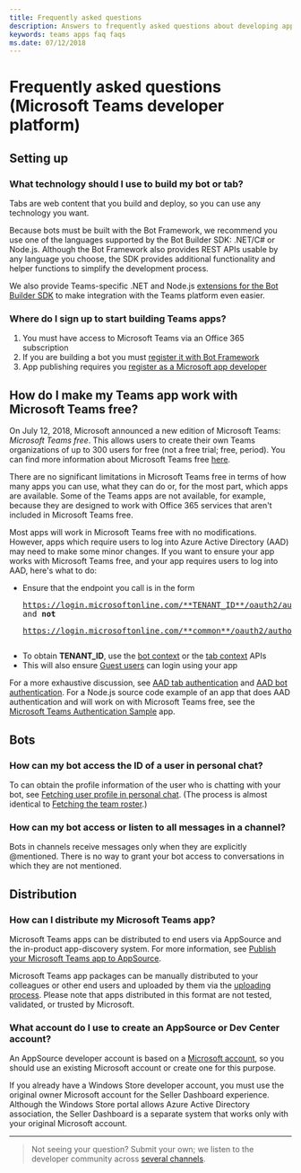 ```yaml
---
title: Frequently asked questions
description: Answers to frequently asked questions about developing apps for Microsoft Teams
keywords: teams apps faq faqs
ms.date: 07/12/2018
---
```


# Frequently asked questions (Microsoft Teams developer platform)

## Setting up

### What technology should I use to build my bot or tab?

Tabs are web content that you build and deploy, so you can use any technology you want.

Because bots must be built with the Bot Framework, we recommend you use one of the languages supported by the Bot Builder SDK: .NET/C# or Node.js. Although the Bot Framework also provides REST APIs usable by any language you choose, the SDK provides additional functionality and helper functions to simplify the development process.

We also provide Teams-specific .NET and Node.js [extensions for the Bot Builder SDK](~/get-started/code#microsoft-teams-extensions-for-the-bot-builder-sdk) to make integration with the Teams platform even easier.

### Where do I sign up to start building Teams apps?

1. You must have access to Microsoft Teams via an Office 365 subscription
2. If you are building a bot you must [register it with Bot Framework](~/concepts/bots/bots-create)
3. App publishing requires you [register as a Microsoft app developer](//developer.microsoft.com/en-us/store/register)

## How do I make my Teams app work with Microsoft Teams free?

On July 12, 2018, Microsoft announced a new edition of Microsoft Teams: *Microsoft Teams free*. This allows users to create their own Teams organizations of up to 300 users for free (not a free trial; free, period). You can find more information about Microsoft Teams free [here](https://support.office.com/article/6d79a648-6913-4696-9237-ed13de64ae3c).

There are no significant limitations in Microsoft Teams free in terms of how many apps you can use, what they can do or, for the most part, which apps are available. Some of the Teams apps are not available, for example, because they are designed to work with Office 365 services that aren't included in Microsoft Teams free.

Most apps will work in Microsoft Teams free with no modifications. However, apps which require users to log into Azure Active Directory (AAD) may need to make some minor changes. If you want to ensure your app works with Microsoft Teams free, and your app requires users to log into AAD, here's what to do:
* Ensure that the endpoint you call is in the form <pre>https://login.microsoftonline.com/**TENANT_ID**/oauth2/authorize?...</pre>
  and **not**  <pre>https://login.microsoftonline.com/**common**/oauth2/authorize?...</pre>
* To obtain **TENANT_ID**, use the [bot context](~/concepts/bots/bots-context) or the [tab context](~/concepts/tabs/tabs-context) APIs
* This will also ensure [Guest users](https://docs.microsoft.com/en-us/MicrosoftTeams/guest-access) can login using your app

For a more exhaustive discussion, see [AAD tab authentication](~/concepts/authentication/auth-tab-aad) and [AAD bot authentication](~/concepts/authentication/auth-bot-aad). For a Node.js source code example of an app that does AAD authentication and will work on with Microsoft Teams free, see the [Microsoft Teams Authentication Sample](https://github.com/OfficeDev/microsoft-teams-sample-auth-node) app.

## Bots

### How can my bot access the ID of a user in personal chat?

To can obtain the profile information of the user who is chatting with your bot, see [Fetching user profile in personal chat](~/concepts/bots/bots-context#fetching-user-profile-in-11-chat). (The process is almost identical to [Fetching the team roster](~/concepts/bots/bots-context#fetching-the-team-roster).)

### How can my bot access or listen to all messages in a channel?

Bots in channels receive messages only when they are explicitly @mentioned. There is no way to grant your bot access to conversations in which they are not mentioned.

## Distribution

### How can I distribute my Microsoft Teams app?

Microsoft Teams apps can be distributed to end users via AppSource and the in-product app-discovery system. For more information, see [Publish your Microsoft Teams app to AppSource](~/publishing/apps-publish).

Microsoft Teams app packages can be manually distributed to your colleagues or other end users and uploaded by them via the [uploading process](~/concepts/apps/apps-upload). Please note that apps distributed in this format are not tested, validated, or trusted by Microsoft.

### What account do I use to create an AppSource or Dev Center account?

An AppSource developer account is based on a [Microsoft account](https://account.microsoft.com/account), so you should use an existing Microsoft account or create one for this purpose.

If you already have a Windows Store developer account, you must use the original owner Microsoft account for the Seller Dashboard experience. Although the Windows Store portal allows Azure Active Directory association, the Seller Dashboard is a separate system that works only with your original Microsoft account.

---

>Not seeing your question? Submit your own; we listen to the developer community across [several channels](~/feedback).
